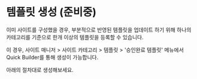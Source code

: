 # 템플릿 생성 (준비중)

이미 사이트를 구성했을 경우, 부분적으로 반영된 템플릿을 업데이트 하기 위해  하나의 카테고리를 기준으로 한개 이상의 템플릿을 등록할 수 있습니다.&#x20;

이 경우, 사이트 매니저 > 사이트 카테고리 > 템플릿 > '승인완료 템플릿' 메뉴에서 Quick Builder를 통해 생성이 가능합니다.

아래의 절차대로 생성해보세요.

